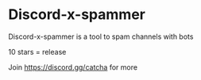 # Discord-x-spammer
Discord-x-spammer is a tool to spam channels with bots


10 stars = release


Join https://discord.gg/catcha for more
